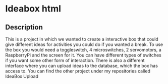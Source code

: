 # Ideabox html



## Description

This is a project in which we wanted to create a interactive box that could give different ideas for activities you could do if you wanted a break.
To use the box you would need a toggleswitch, 4 microswitches, 2 servomotors, a RaspberryPi and the screen for it.
You can have different types of switches if you want some other form of interaction.
There is also a different interface where you can upload ideas to the database, which the box has access to.
You can find the other project under my repositories called IdeaBox Upload
